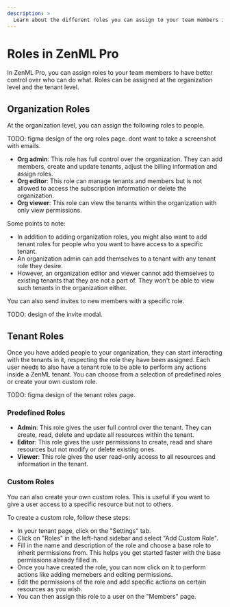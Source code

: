 ```yaml
---
description: >
  Learn about the different roles you can assign to your team members in ZenML Pro.
---
```


# Roles in ZenML Pro

In ZenML Pro, you can assign roles to your team members to have better control over who can do what. Roles can be assigned at the organization level and the tenant level.

## Organization Roles

At the organization level, you can assign the following roles to people.

TODO: figma design of the org roles page. dont want to take a screenshot with emails.

- **Org admin**: This role has full control over the organization. They can add
  members, create and update tenants, adjust the billing information and assign roles.
- **Org editor**: This role can manage tenants and members but is not allowed to
  access the subscription information or delete the organization.
- **Org viewer**: This role can view the tenants within the organization with only
  view permissions.

Some points to note:
- In addition to adding organization roles, you might also want to add tenant roles for people who you want to have access to a specific tenant.
- An organization admin can add themselves to a tenant with any tenant role they desire.
- However, an organization editor and viewer cannot add themselves to existing tenants that they are not a part of. They won't be able to view such tenants in the organization either.

You can also send invites to new members with a specific role.

TODO: design of the invite modal.


## Tenant Roles

Once you have added people to your organization, they can start interacting with the tenants in it, respecting the role they have been assigned. Each user needs to also have a tenant role to be able to perform any actions inside a ZenML tenant. You can choose from a selection of predefined roles or create your own custom role.

TODO: figma design of the tenant roles page.

### Predefined Roles

- **Admin**: This role gives the user full control over the tenant. They can create, read, delete and update all resources within the tenant.
- **Editor**: This role gives the user permissions to create, read and share resources but not modify or delete existing ones.
- **Viewer**: This role gives the user read-only access to all resources and information in the tenant.

### Custom Roles

You can also create your own custom roles. This is useful if you want to give a user access to a specific resource but not to others.

To create a custom role, follow these steps:

- In your tenant page, click on the "Settings" tab.
- Click on "Roles" in the left-hand sidebar and select "Add Custom Role".
- Fill in the name and description of the role and choose a base role to inherit permissions from. This helps you get started faster with the base permissions already filled in.
- Once you have created the role, you can now click on it to perform actions like adding memebers and editing permissions.
- Edit the permissions of the role and add specific actions on certain resources as you wish.
- You can then assign this role to a user on the "Members" page.

